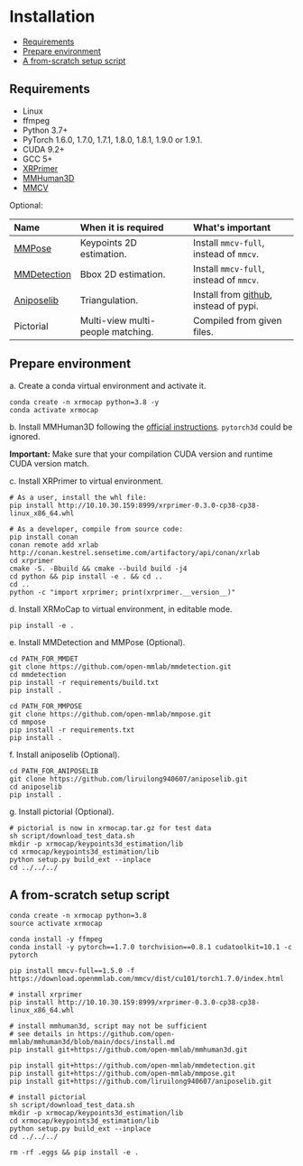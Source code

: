 # Installation

<!-- TOC -->

- [Requirements](#requirements)
- [Prepare environment](#prepare-environment)
- [A from-scratch setup script](#a-from-scratch-setup-script)

<!-- TOC -->

## Requirements

- Linux
- ffmpeg
- Python 3.7+
- PyTorch 1.6.0, 1.7.0, 1.7.1, 1.8.0, 1.8.1, 1.9.0 or 1.9.1.
- CUDA 9.2+
- GCC 5+
- [XRPrimer](https://gitlab.bj.sensetime.com/openxrlab/xrprimer)
- [MMHuman3D](https://github.com/open-mmlab/mmhuman3d)
- [MMCV](https://github.com/open-mmlab/mmcv)

Optional:

| Name                                                     | When it is required               | What's important                                             |
| :------------------------------------------------------- | :-------------------------------- | :----------------------------------------------------------- |
| [MMPose](https://github.com/open-mmlab/mmpose)           | Keypoints 2D estimation.          | Install `mmcv-full`, instead of `mmcv`.                      |
| [MMDetection](https://github.com/open-mmlab/mmdetection) | Bbox 2D estimation.               | Install `mmcv-full`, instead of `mmcv`.                      |
| [Aniposelib](https://github.com/google/aistplusplus_api) | Triangulation.                    | Install from [github](https://github.com/liruilong940607/aniposelib), instead of pypi. |
| Pictorial                                                | Multi-view multi-people matching. | Compiled from given files.                                   |

## Prepare environment

a. Create a conda virtual environment and activate it.

```shell
conda create -n xrmocap python=3.8 -y
conda activate xrmocap
```



b. Install MMHuman3D following the [official instructions](https://github.com/open-mmlab/mmhuman3d/blob/main/docs/install.md). `pytorch3d` could be ignored.

**Important:** Make sure that your compilation CUDA version and runtime CUDA version match.



c. Install XRPrimer to virtual environment.

```shell
# As a user, install the whl file:
pip install http://10.10.30.159:8999/xrprimer-0.3.0-cp38-cp38-linux_x86_64.whl

# As a developer, compile from source code:
pip install conan
conan remote add xrlab http://conan.kestrel.sensetime.com/artifactory/api/conan/xrlab
cd xrprimer
cmake -S. -Bbuild && cmake --build build -j4
cd python && pip install -e . && cd ..
cd ..
python -c "import xrprimer; print(xrprimer.__version__)"
```


d. Install XRMoCap to virtual environment,  in editable mode.

```shell
pip install -e .
```



e. Install MMDetection and MMPose (Optional).

```shell
cd PATH_FOR_MMDET
git clone https://github.com/open-mmlab/mmdetection.git
cd mmdetection
pip install -r requirements/build.txt
pip install .

cd PATH_FOR_MMPOSE
git clone https://github.com/open-mmlab/mmpose.git
cd mmpose
pip install -r requirements.txt
pip install .
```



f. Install aniposelib (Optional).

```shell
cd PATH_FOR_ANIPOSELIB
git clone https://github.com/liruilong940607/aniposelib.git
cd aniposelib
pip install .
```



g. Install pictorial (Optional).

```shell
# pictorial is now in xrmocap.tar.gz for test data
sh script/download_test_data.sh
mkdir -p xrmocap/keypoints3d_estimation/lib
cd xrmocap/keypoints3d_estimation/lib
python setup.py build_ext --inplace
cd ../../../
```



## A from-scratch setup script

```shell
conda create -n xrmocap python=3.8
source activate xrmocap

conda install -y ffmpeg
conda install -y pytorch==1.7.0 torchvision==0.8.1 cudatoolkit=10.1 -c pytorch

pip install mmcv-full==1.5.0 -f https://download.openmmlab.com/mmcv/dist/cu101/torch1.7.0/index.html

# install xrprimer
pip install http://10.10.30.159:8999/xrprimer-0.3.0-cp38-cp38-linux_x86_64.whl

# install mmhuman3d, script may not be sufficient
# see details in https://github.com/open-mmlab/mmhuman3d/blob/main/docs/install.md
pip install git+https://github.com/open-mmlab/mmhuman3d.git

pip install git+https://github.com/open-mmlab/mmdetection.git
pip install git+https://github.com/open-mmlab/mmpose.git
pip install git+https://github.com/liruilong940607/aniposelib.git

# install pictorial
sh script/download_test_data.sh
mkdir -p xrmocap/keypoints3d_estimation/lib
cd xrmocap/keypoints3d_estimation/lib
python setup.py build_ext --inplace
cd ../../../

rm -rf .eggs && pip install -e .

```
